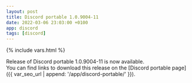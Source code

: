 ```yaml
---
layout: post
title: Discord portable 1.0.9004-11
date: 2022-03-06 23:03:00 +0100
app: discord
tags: [discord]
---
```

{% include vars.html %}

Release of Discord portable 1.0.9004-11 is now available.<br />
You can find links to download this release on the [Discord portable page]({{ var_seo_url | append: '/app/discord-portable/' }}).
